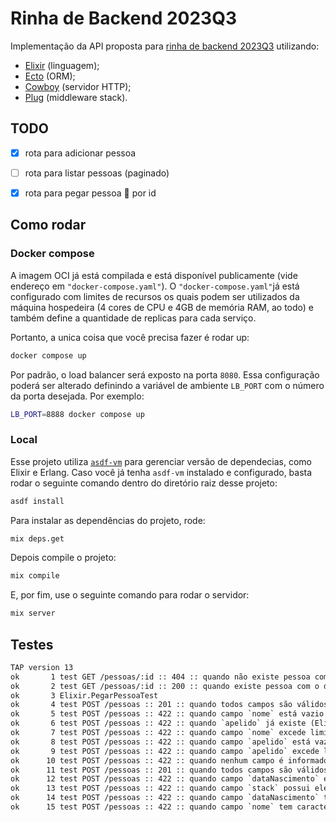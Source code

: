 # Rinha de Backend 2023Q3

Implementação da API proposta para [rinha de backend 2023Q3](https://github.com/zanfranceschi/rinha-de-backend-2023-q3) utilizando:
- [Elixir](https://elixir-lang.org) (linguagem);
- [Ecto](https://github.com/elixir-ecto/ecto) (ORM);
- [Cowboy](https://github.com/ninenines/cowboy) (servidor HTTP);
- [Plug](https://github.com/elixir-plug/plug) (middleware stack).


## TODO

- [x] rota para adicionar pessoa
- [ ] rota para listar pessoas (paginado)
- [x] rota para pegar pessoa 👀 por id


## Como rodar

### Docker compose

A imagem OCI já está compilada e está disponível publicamente (vide endereço em `"docker-compose.yaml"`).
O `"docker-compose.yaml"`já está configurado com limites de recursos os quais podem ser utilizados da máquina hospedeira (4 cores de CPU e 4GB de memória RAM, ao todo) e também define a quantidade de replicas para cada serviço.

Portanto, a unica coisa que você precisa fazer é rodar up:

```sh
docker compose up
```

Por padrão, o load balancer será exposto na porta `8080`. Essa configuração poderá ser alterado definindo a variável de ambiente `LB_PORT` com o número da porta desejada. Por exemplo:

```sh
LB_PORT=8888 docker compose up
```

### Local

Esse projeto utiliza [`asdf-vm`](https://github.com/asdf-vm/asdf) para gerenciar versão de dependecias, como Elixir e Erlang.
Caso você já tenha `asdf-vm` instalado e configurado, basta rodar o seguinte comando dentro do diretório raiz desse projeto:

```sh
asdf install
```

Para instalar as dependências do projeto, rode:

```sh
mix deps.get
```

Depois compile o projeto:

```sh
mix compile
```

E, por fim, use o seguinte comando para rodar o servidor:

```sh
mix server
```


## Testes

```txt
TAP version 13
ok       1 test GET /pessoas/:id :: 404 :: quando não existe pessoa com o dado id (Elixir.PegarPessoaTest)
ok       2 test GET /pessoas/:id :: 200 :: quando existe pessoa com o dado id (Elixir.PegarPessoaTest)
ok       3 Elixir.PegarPessoaTest
ok       4 test POST /pessoas :: 201 :: quando todos campos são válidos (stack null) (Elixir.CriarPessoaTest)
ok       5 test POST /pessoas :: 422 :: quando campo `nome` está vazio (Elixir.CriarPessoaTest)
ok       6 test POST /pessoas :: 422 :: quando `apelido` já existe (Elixir.CriarPessoaTest)
ok       7 test POST /pessoas :: 422 :: quando campo `nome` excede limite de caracteres (Elixir.CriarPessoaTest)
ok       8 test POST /pessoas :: 422 :: quando campo `apelido` está vazio (Elixir.CriarPessoaTest)
ok       9 test POST /pessoas :: 422 :: quando campo `apelido` excede limite de caracteres (Elixir.CriarPessoaTest)
ok      10 test POST /pessoas :: 422 :: quando nenhum campo é informado (Elixir.CriarPessoaTest)
ok      11 test POST /pessoas :: 201 :: quando todos campos são válidos (Elixir.CriarPessoaTest)
ok      12 test POST /pessoas :: 422 :: quando campo `dataNascimento` está vazio (Elixir.CriarPessoaTest)
ok      13 test POST /pessoas :: 422 :: quando campo `stack` possui elemento que excede limite de caracteres (Elixir.CriarPessoaTest)
ok      14 test POST /pessoas :: 422 :: quando campo `dataNascimento` term formato invalido (Elixir.CriarPessoaTest)
ok      15 test POST /pessoas :: 422 :: quando campo `nome` tem caracteres especiais (Elixir.CriarPessoaTest)
```
